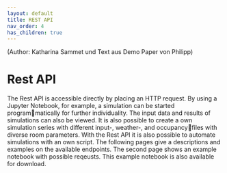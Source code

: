 ```yaml
---
layout: default
title: REST API
nav_order: 4
has_children: true
---
```

(Author: Katharina Sammet und Text aus Demo Paper von Philipp) 
# Rest API

The Rest API is accessible directly by placing an HTTP request. By using a Jupyter Notebook, for example, a simulation can be started programmatically for further individuality. The input data and results of simulations can also be viewed. It is also possible to create a own simulation series with different input-, weather-, and occupancyfiles with diverse room parameters. With the Rest API it is also possible to automate simulations with an own script. The following pages give a descriptions and examples on the available endpoints. The second page shows an example notebook with possible reqeusts. This example notebook is also available for download. 

